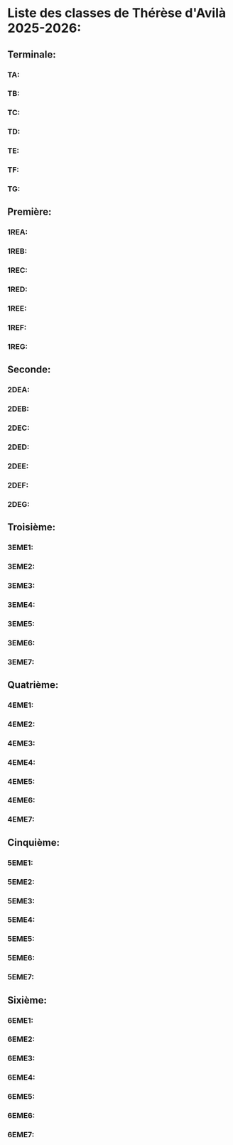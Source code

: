 # Liste des classes de Thérèse d'Avilà 2025-2026:
## Terminale:
### TA:

### TB:

### TC:

### TD:

### TE:

### TF:

### TG:

## Première:
### 1REA:

### 1REB:

### 1REC:

### 1RED:

### 1REE:

### 1REF:

### 1REG:

## Seconde:
### 2DEA:

### 2DEB:

### 2DEC:

### 2DED:

### 2DEE:

### 2DEF:

### 2DEG:

## Troisième:
### 3EME1:

### 3EME2:

### 3EME3:

### 3EME4:

### 3EME5:

### 3EME6:

### 3EME7:

## Quatrième:
### 4EME1:

### 4EME2:

### 4EME3:

### 4EME4:

### 4EME5:

### 4EME6:

### 4EME7:

## Cinquième:
### 5EME1:

### 5EME2:

### 5EME3:

### 5EME4:

### 5EME5:

### 5EME6:

### 5EME7:

## Sixième:
### 6EME1:

### 6EME2:

### 6EME3:

### 6EME4:

### 6EME5:

### 6EME6:

### 6EME7:
 
